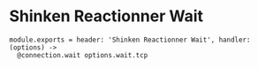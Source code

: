 
# Shinken Reactionner Wait

    module.exports = header: 'Shinken Reactionner Wait', handler: (options) ->
      @connection.wait options.wait.tcp
